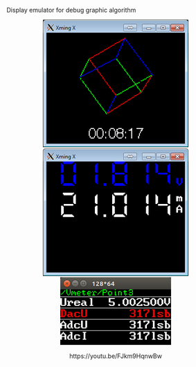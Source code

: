 Display emulator for debug graphic algorithm 
<p align="center">
  <img alt="" src="screen/1.png">
  <img alt="" src="screen/2.png">
  <img alt="" src="screen/3.png">
</p>
<p align="center">
https://youtu.be/FJkm9HqnwBw
</p>